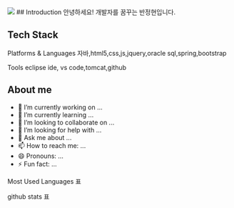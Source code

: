 <img src="https://capsule-render.vercel.app/api?type=waving&color=auto&height=200&section=header&text=내용입력&fontSize=90" />
## Introduction
안녕하세요! 개발자를 꿈꾸는 반정현입니다.

## Tech Stack

Platforms & Languages
자바,html5,css,js,jquery,oracle sql,spring,bootstrap

Tools
eclipse ide, vs code,tomcat,github

## About me



- 🔭 I’m currently working on ...
- 🌱 I’m currently learning ...
- 👯 I’m looking to collaborate on ...
- 🤔 I’m looking for help with ...
- 💬 Ask me about ...
- 📫 How to reach me: ...
- 😄 Pronouns: ...
- ⚡ Fun fact: ...


Most Used Languages 표

github stats 표
